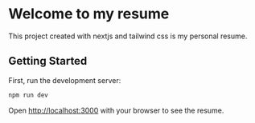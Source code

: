 # Welcome to my resume

This project created with nextjs and tailwind css is my personal resume.

## Getting Started

First, run the development server:

```bash
npm run dev
```

Open [http://localhost:3000](http://localhost:3000) with your browser to see the resume.
